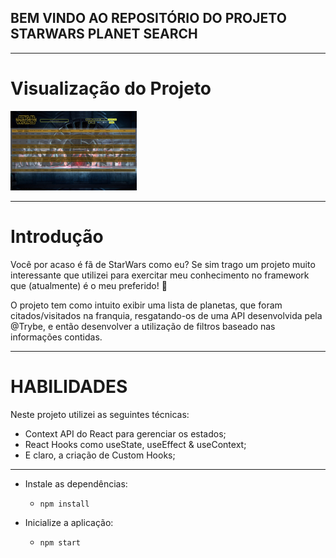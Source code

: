 ## BEM VINDO AO REPOSITÓRIO DO PROJETO STARWARS PLANET SEARCH
---

# Visualização do Projeto

<img height="20%" width="40%" alt="Print do Projeto" src="./src/pictures/project-visualisation.png">

---

# Introdução

Você por acaso é fã de StarWars como eu? Se sim trago um projeto muito interessante que utilizei para exercitar meu conhecimento no framework que (atualmente) é o meu preferido! :rocket:

O projeto tem como intuito exibir uma lista de planetas, que foram citados/visitados na franquia, resgatando-os de uma API desenvolvida pela @Trybe, e então desenvolver a utilização de filtros baseado nas informações contidas.

---

# HABILIDADES

Neste projeto utilizei as seguintes técnicas:

- Context API do React para gerenciar os estados;
- React Hooks como useState, useEffect & useContext;
- E claro, a criação de Custom Hooks;

---

- Instale as dependências:
  * `npm install`

- Inicialize a aplicação:
  * `npm start`
